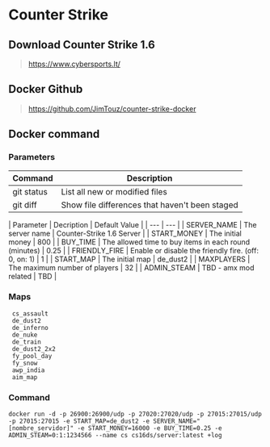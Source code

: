 # Counter Strike

## Download Counter Strike 1.6
     
  > https://www.cybersports.lt/

## Docker Github
> https://github.com/JimTouz/counter-strike-docker

## Docker command
  
  ### Parameters
  
| Command | Description |
| --- | --- |
| git status | List all new or modified files |
| git diff | Show file differences that haven't been staged |

| Parameter  | Decription | Default Value |
| --- | --- |
| SERVER_NAME | The server name | Counter-Strike 1.6 Server |
| START_MONEY | The initial money | 800 |
| BUY_TIME | The allowed time to buy items in each round (minutes) | 0.25 |
| FRIENDLY_FIRE | Enable or disable the friendly fire. (off: 0, on: 1) | 1 |
| START_MAP | The initial map | de_dust2 |
| MAXPLAYERS | The maximum number of players | 32 |
| ADMIN_STEAM | TBD - amx mod related | TBD |

  ### Maps
  
     cs_assault
     de_dust2
     de_inferno
     de_nuke
     de_train
     de_dust2_2x2
     fy_pool_day
     fy_snow
     awp_india
     aim_map
  
  ### Command 
  
  ```
  docker run -d -p 26900:26900/udp -p 27020:27020/udp -p 27015:27015/udp -p 27015:27015 -e START_MAP=de_dust2 -e SERVER_NAME="[nombre_servidor]" -e START_MONEY=16000 -e BUY_TIME=0.25 -e ADMIN_STEAM=0:1:1234566 --name cs cs16ds/server:latest +log
  ```

